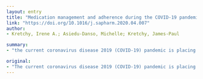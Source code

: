 ```yaml
---
layout: entry
title: "Medication management and adherence during the COVID-19 pandemic: Perspectives and experiences from low-and middle-income countries"
link: "https://doi.org/10.1016/j.sapharm.2020.04.007"
author:
- Kretchy, Irene A.; Asiedu-Danso, Michelle; Kretchy, James-Paul

summary:
- "the current coronavirus disease 2019 (COVID-19) pandemic is placing a huge strain on health systems worldwide. Suggested solutions like social distancing and lockdowns in some areas may affect special patient populations. Community pharmacists in these facilities to manage chronic conditions and promote medication adherence during this COVID-19 Pandemic will be essential in easing the burden on already strained health systems. This paper highlights the pharmaceutical care practices of community pharmacists for patients with chronic diseases during this pandemie may affect the current. disease 2019) outbreak may affect. The current -."

original:
- "The current coronavirus disease 2019 (COVID-19) pandemic is placing a huge strain on health systems worldwide. Suggested solutions like social distancing and lockdowns in some areas to help contain the spread of the virus may affect special patient populations like those with chronic illnesses who are unable to access healthcare facilities for their routine care and medicines management. Retail pharmacy outlets are the likely facilities for easy access by these patients. The contribution of community pharmacists in these facilities to manage chronic conditions and promote medication adherence during this COVID-19 pandemic will be essential in easing the burden on already strained health systems. This paper highlights the pharmaceutical care practices of community pharmacists for patients with chronic diseases during this pandemic. This would provide support for the call by the WHO to maintain essential services during the pandemic, in order to prevent non-COVID disease burden on healthcare systems particularly in low-and middle-income countries."
---
```


